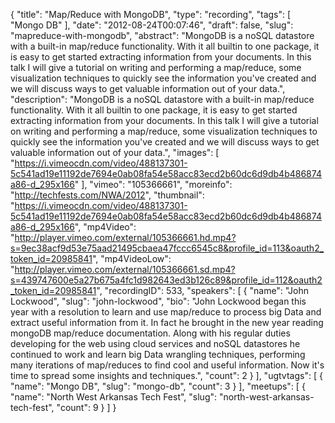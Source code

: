 {
  "title": "Map/Reduce with MongoDB",
  "type": "recording",
  "tags": [
    "Mongo DB"
  ],
  "date": "2012-08-24T00:07:46",
  "draft": false,
  "slug": "mapreduce-with-mongodb",
  "abstract": "MongoDB is a noSQL datastore with a built-in map/reduce functionality. With it all builtin to one package, it is easy to get started extracting information from your documents. In this talk I will give a tutorial on writing and performing a map/reduce, some visualization techniques to quickly see the information you've created and we will discuss ways to get valuable information out of your data.",
  "description": "MongoDB is a noSQL datastore with a built-in map/reduce functionality. With it all builtin to one package, it is easy to get started extracting information from your documents. In this talk I will give a tutorial on writing and performing a map/reduce, some visualization techniques to quickly see the information you've created and we will discuss ways to get valuable information out of your data.",
  "images": [
    "https://i.vimeocdn.com/video/488137301-5c541ad19e11192de7694e0ab08fa54e58acc83ecd2b60dc6d9db4b486874a86-d_295x166"
  ],
  "vimeo": "105366661",
  "moreinfo": "http://techfests.com/NWA/2012",
  "thumbnail": "https://i.vimeocdn.com/video/488137301-5c541ad19e11192de7694e0ab08fa54e58acc83ecd2b60dc6d9db4b486874a86-d_295x166",
  "mp4Video": "http://player.vimeo.com/external/105366661.hd.mp4?s=9ec38acf9d53e75aad21495cbaea47fccc6545c8&profile_id=113&oauth2_token_id=20985841",
  "mp4VideoLow": "http://player.vimeo.com/external/105366661.sd.mp4?s=439747600e5a27b675a4fc1d982643ed3b126c89&profile_id=112&oauth2_token_id=20985841",
  "recordingID": 533,
  "speakers": [
    {
      "name": "John Lockwood",
      "slug": "john-lockwood",
      "bio": "John Lockwood began this year with a resolution to learn and use map/reduce to process big Data and extract useful information from it. In fact he brought in the new year reading mongoDB map/reduce documentation. Along with his regular duties developing for the web using cloud services and noSQL datastores he continued to work and learn big Data wrangling techniques, performing many iterations of map/reduces to find cool and useful information. Now it's time to spread some insights and techniques.",
      "count": 2
    }
  ],
  "ugtvtags": [
    {
      "name": "Mongo DB",
      "slug": "mongo-db",
      "count": 3
    }
  ],
  "meetups": [
    {
      "name": "North West Arkansas Tech Fest",
      "slug": "north-west-arkansas-tech-fest",
      "count": 9
    }
  ]
}